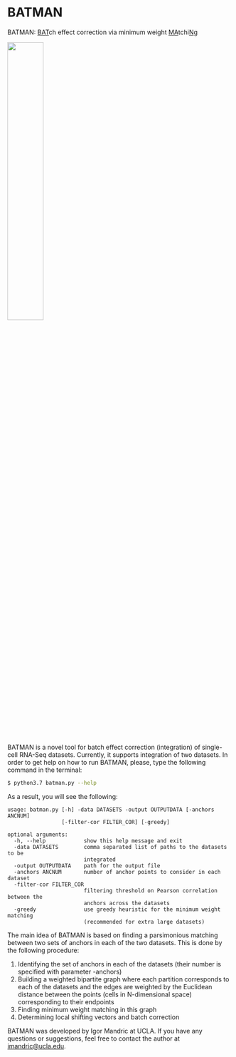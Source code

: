 # BATMAN
BATMAN: <ins>BAT</ins>ch effect correction via minimum weight <ins>MA</ins>tchi<ins>N</ins>g


<img align="center" src="http://alan.cs.gsu.edu/batman.png" width="40%">


BATMAN is a novel tool for batch effect correction (integration) of single-cell RNA-Seq datasets. Currently, it supports integration of two datasets. In order to get help on how to run BATMAN, please, type the following command in the terminal:

```bash
$ python3.7 batman.py --help
```

As a result, you will see the following:

```
usage: batman.py [-h] -data DATASETS -output OUTPUTDATA [-anchors ANCNUM]
                 [-filter-cor FILTER_COR] [-greedy]

optional arguments:
  -h, --help            show this help message and exit
  -data DATASETS        comma separated list of paths to the datasets to be
                        integrated
  -output OUTPUTDATA    path for the output file
  -anchors ANCNUM       number of anchor points to consider in each dataset
  -filter-cor FILTER_COR
                        filtering threshold on Pearson correlation between the
                        anchors across the datasets
  -greedy               use greedy heuristic for the minimum weight matching
                        (recommended for extra large datasets)
```


The main idea of BATMAN is based on finding a parsimonious matching between two sets of anchors in each of the two datasets. This is done by the following procedure:

1. Identifying the set of anchors in each of the datasets (their number is specified with parameter -anchors)
2. Building a weighted bipartite graph where each partition corresponds to each of the datasets and the edges are weighted by the Euclidean distance between the points (cells in N-dimensional space) corresponding to their endpoints
3. Finding minimum weight matching in this graph
4. Determining local shifting vectors and batch correction


BATMAN was developed by Igor Mandric at UCLA. If you have any questions or suggestions, feel free to contact the author at [imandric@ucla.edu](mailto:imandric@ucla.edu).



